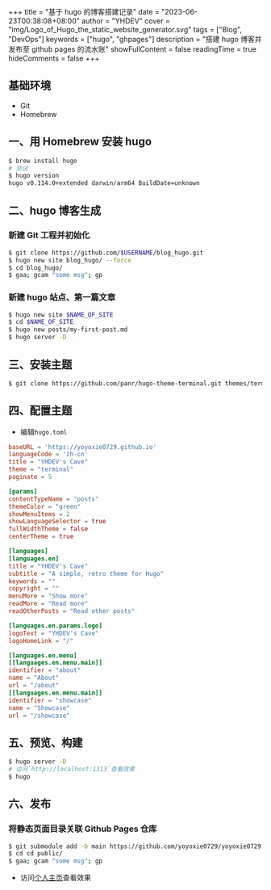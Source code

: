 +++
title = "基于 hugo 的博客搭建记录"
date = "2023-06-23T00:38:08+08:00"
author = "YHDEV"
cover = "img/Logo_of_Hugo_the_static_website_generator.svg"
tags = ["Blog", "DevOps"]
keywords = ["hugo", "ghpages"]
description = "搭建 hugo 博客并发布至 github pages 的流水账"
showFullContent = false
readingTime = true
hideComments = false
+++
## 基础环境
- Git
- Homebrew
## 一、用 Homebrew 安装 hugo
```bash
$ brew install hugo
# 测试
$ hugo version    
hugo v0.114.0+extended darwin/arm64 BuildDate=unknown
```
## 二、hugo 博客生成
### 新建 Git 工程并初始化
```bash
$ git clone https://github.com/$USERNAME/blog_hugo.git
$ hugo new site blog_hugo/ --force
$ cd blog_hugo/
$ gaa; gcam "some msg"; gp
```

### 新建 hugo 站点、第一篇文章
```bash
$ hugo new site $NAME_OF_SITE
$ cd $NAME_OF_SITE
$ hugo new posts/my-first-post.md
$ hugo server -D
```

## 三、安装主题
```bash
$ git clone https://github.com/panr/hugo-theme-terminal.git themes/terminal
```

## 四、配置主题
- 编辑`hugo.toml`
```toml
baseURL = 'https://yoyoxie0729.github.io'
languageCode = 'zh-cn'
title = "YHDEV's Cave"
theme = "terminal"
paginate = 5

[params]
contentTypeName = "posts"
themeColor = "green"
showMenuItems = 2
showLanguageSelector = true
fullWidthTheme = false
centerTheme = true

[languages]
[languages.en]
title = "YHDEV's Cave"
subtitle = "A simple, retro theme for Hugo"
keywords = ""
copyright = ""
menuMore = "Show more"
readMore = "Read more"
readOtherPosts = "Read other posts"

[languages.en.params.logo]
logoText = "YHDEV's Cave"
logoHomeLink = "/"

[languages.en.menu]
[[languages.en.menu.main]]
identifier = "about"
name = "About"
url = "/about"
[[languages.en.menu.main]]
identifier = "showcase"
name = "Showcase"
url = "/showcase"
```
## 五、预览、构建
```bash
$ hugo server -D
# 访问`http://localhost:1313`查看效果
$ hugo
```
## 六、发布
### 将静态页面目录关联 Github Pages 仓库
 ```bash
 $ git submodule add -b main https://github.com/yoyoxie0729/yoyoxie0729.github.io.git public
 $ cd cd public/
 $ gaa; gcam "some msg"; gp
 ```
 - 访问[个人主页](https://yoyoxie0729.github.io/)查看效果